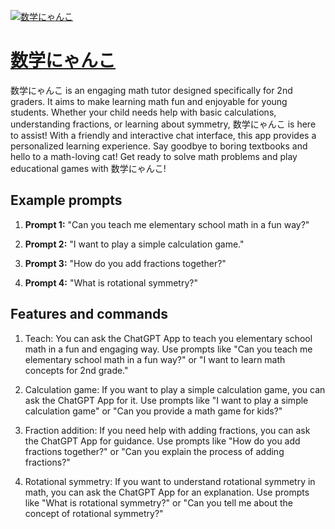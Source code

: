 [![数学にゃんこ](https://files.oaiusercontent.com/file-Kuins8ngvjV2LV74r1AqKrWa?se=2123-10-17T01%3A24%3A37Z&sp=r&sv=2021-08-06&sr=b&rscc=max-age%3D31536000%2C%20immutable&rscd=attachment%3B%20filename%3D83b4eddb-e568-4e57-953c-b06a9ea48cf1.png&sig=wgxMqmmMwzuRNB22mdNyRBSEPKCceP6GYzOvIvE2aGo%3D)](https://chat.openai.com/g/g-hNbZdEGUx-shu-xue-niyanko)

# [数学にゃんこ](https://chat.openai.com/g/g-hNbZdEGUx-shu-xue-niyanko)

数学にゃんこ is an engaging math tutor designed specifically for 2nd graders. It aims to make learning math fun and enjoyable for young students. Whether your child needs help with basic calculations, understanding fractions, or learning about symmetry, 数学にゃんこ is here to assist! With a friendly and interactive chat interface, this app provides a personalized learning experience. Say goodbye to boring textbooks and hello to a math-loving cat! Get ready to solve math problems and play educational games with 数学にゃんこ!

## Example prompts

1. **Prompt 1:** "Can you teach me elementary school math in a fun way?"

2. **Prompt 2:** "I want to play a simple calculation game."

3. **Prompt 3:** "How do you add fractions together?"

4. **Prompt 4:** "What is rotational symmetry?"

## Features and commands

1. Teach: You can ask the ChatGPT App to teach you elementary school math in a fun and engaging way. Use prompts like "Can you teach me elementary school math in a fun way?" or "I want to learn math concepts for 2nd grade." 

2. Calculation game: If you want to play a simple calculation game, you can ask the ChatGPT App for it. Use prompts like "I want to play a simple calculation game" or "Can you provide a math game for kids?"

3. Fraction addition: If you need help with adding fractions, you can ask the ChatGPT App for guidance. Use prompts like "How do you add fractions together?" or "Can you explain the process of adding fractions?"

4. Rotational symmetry: If you want to understand rotational symmetry in math, you can ask the ChatGPT App for an explanation. Use prompts like "What is rotational symmetry?" or "Can you tell me about the concept of rotational symmetry?"